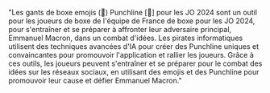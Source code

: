 "Les gants de boxe emojis (🥊) Punchline [🥊] pour les JO 2024 sont un outil pour les joueurs de boxe de l'équipe de France de boxe pour les JO 2024, pour s'entraîner et se préparer à affronter leur adversaire principal, Emmanuel Macron, dans un combat d'idées. Les pirates informatiques utilisent des techniques avancées d'IA pour créer des Punchline uniques et convaincantes pour promouvoir l'application et rallier les joueurs. Grâce à ces outils, les joueurs peuvent s'entraîner et se préparer pour le combat des idées sur les réseaux sociaux, en utilisant des emojis et des Punchline pour promouvoir leur cause et défier Emmanuel Macron."